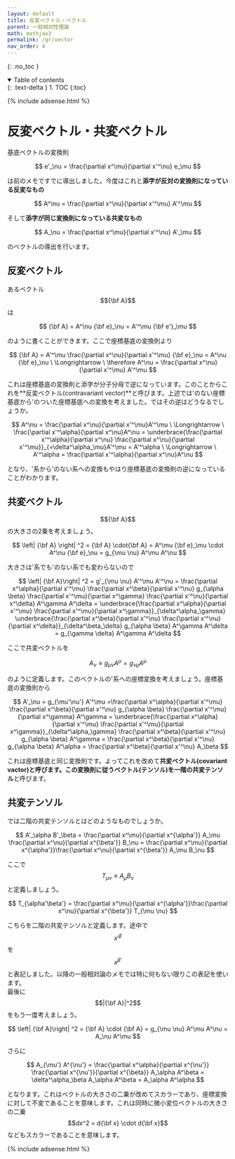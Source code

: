 ```yaml
---
layout: default
title: 反変ベクトル・ベクトル
parent: 一般相対性理論
math: mathjax3
permalink: /gr/vector
nav_order: 4
---
```


{: .no_toc }

<details open markdown="block">
  <summary>
    Table of contents
  </summary>
  {: .text-delta }
1. TOC
{:toc}
</details>

{% include adsense.html %}

# 反変ベクトル・共変ベクトル

基底ベクトルの変換則

$$
e'_\nu 
= \frac{\partial x^\mu}{\partial x'^\nu} e_\mu
$$

は前のメモですでに導出しました。今度はこれと**添字が反対の変換則になっている反変なもの**

$$
A^\nu 
= \frac{\partial x^\nu}{\partial x'^\mu} A'^\mu
$$

そして**添字が同じ変換則になっている共変なもの**

$$
A_\nu 
= \frac{\partial x^\mu}{\partial x'^\nu} A'_\mu
$$

のベクトルの導出を行います。

## 反変ベクトル

あるベクトル$${\bf A}$$は

$$
{\bf A} 
= A^\nu {\bf e}_\nu
= A'^\mu {\bf e'}_\mu
$$

のように書くことができます。ここで座標基底の変換則より

$$
{\bf A} 
= A'^\mu \frac{\partial x^\nu}{\partial x'^\mu} {\bf e}_\nu
= A^\nu {\bf e}_\nu \ \Longrightarrow \ 
\therefore A^\nu 
= \frac{\partial x^\nu}{\partial x'^\mu} A'^\mu
$$

これは座標基底の変換則と添字が分子分母で逆になっています。このことからこれを**反変ベクトル(contravariant vector)**と呼びます。上述では'のない座標基底から'のついた座標基底への変換を考えました。ではその逆はどうなるでしょうか。

$$
A^\nu 
= \frac{\partial x^\nu}{\partial x'^\mu}A'^\mu \ \Longrightarrow \
\frac{\partial x'^\alpha}{\partial x^\nu}A^\nu 
= \underbrace{\frac{\partial x'^\alpha}{\partial x^\nu} \frac{\partial x^\nu}{\partial x'^\mu}}_{=\delta^\alpha_\mu}A'^\mu
= A'^\alpha \ \Longrightarrow \
A'^\alpha 
= \frac{\partial x'^\alpha}{\partial x^\nu}A^\nu 
$$

となり、'系から'のない系への変換もやはり座標基底の変換則の逆になっていることがわかります。

## 共変ベクトル

$${\bf A}$$の大きさの2乗を考えましょう。

$$
\left| {\bf A} \right| ^2 
= {\bf A} \cdot{\bf A} 
= A^\mu {\bf e}_\mu \cdot A^\nu {\bf e}_\nu
= g_{\mu \nu} A^\mu A^\nu
$$

大きさは'系でも'のない系でも変わらないので

$$
\left| {\bf A}\right| ^2 
= g'_{\mu \nu} A'^\mu A'^\nu 
= \frac{\partial x^\alpha}{\partial x'^\mu} \frac{\partial x^\beta}{\partial x'^\nu} g_{\alpha \beta} \frac{\partial x'^\mu}{\partial x^\gamma} \frac{\partial x'^\nu}{\partial x^\delta} A^\gamma A^\delta
= \underbrace{\frac{\partial x^\alpha}{\partial x'^\mu} \frac{\partial x'^\mu}{\partial x^\gamma}}_{\delta^\alpha_\gamma} \underbrace{\frac{\partial x^\beta}{\partial x'^\nu} \frac{\partial x'^\nu}{\partial x^\delta}}_{\delta^\beta_\delta} g_{\alpha \beta} A^\gamma A^\delta
= g_{\gamma \delta} A^\gamma A^\delta
$$

ここで共変ベクトルを

$$
A_\nu 
\equiv g_{\mu \nu} A^\mu
= g_{\nu \mu} A^\mu
$$

のように定義します。このベクトルの'系への座標変換を考えましょう。座標基底の変換則から

$$
A'_\nu 
= g_{\mu'\nu'} A'^\mu 
=\frac{\partial x^\alpha}{\partial x'^\mu} \frac{\partial x^\beta}{\partial x'^\nu} g_{\alpha \beta} \frac{\partial x'^\mu}{\partial x^\gamma} A^\gamma
= \underbrace{\frac{\partial x^\alpha}{\partial x'^\mu} \frac{\partial x'^\mu}{\partial x^\gamma}}_{\delta^\alpha_\gamma} \frac{\partial x^\beta}{\partial x'^\nu} g_{\alpha \beta} A^\gamma 
= \frac{\partial x^\beta}{\partial x'^\nu} g_{\alpha \beta} A^\alpha
= \frac{\partial x^\beta}{\partial x'^\nu} A_\beta 
$$

これは座標基底と同じ変換則です。よってこれを改めて**共変ベクトル(covariant vactor)**と呼びます。この**変換則に従うベクトル(テンソル)を一階の共変テンソル**と呼びます。

## 共変テンソル

では二階の共変テンソルとはどのようなものでしょうか。

$$
A'_\alpha B'_\beta
= \frac{\partial x^\mu}{\partial x^{\alpha'}} A_\mu \frac{\partial x^\nu}{\partial x^{\beta'}} B_\nu 
= \frac{\partial x^\mu}{\partial x^{\alpha'}}\frac{\partial x^\nu}{\partial x^{\beta'}} A_\mu B_\nu 
$$

ここで$$T_{\mu \nu} \equiv A_\mu B_\nu$$と定義しましょう。

$$
T_{\alpha'\beta'} 
= \frac{\partial x^\mu}{\partial x^{\alpha'}}\frac{\partial x^\nu}{\partial x^{\beta'}} T_{\mu \nu}
$$

こちらを二階の共変テンソルと定義します。途中で$$x'^\beta$$を$$x^{\beta'}$$と表記しました。以降の一般相対論のメモでは特に何もない限りこの表記を使います。  
最後に$$|{\bf A}|^2$$をもう一度考えましょう。

$$
\left| {\bf A}\right| ^2 
= {\bf A} \cdot {\bf A} 
= g_{\mu \nu} A^\mu A^\nu 
= A_\nu A^\mu
$$

さらに

$$
A_{\mu'} A^{\nu'} 
= \frac{\partial x^\alpha}{\partial x^{\nu'}} \frac{\partial x^{\nu'}}{\partial x^{\beta}} A_\alpha A^\beta
= \delta^\alpha_\beta A_\alpha A^\beta 
= A_\alpha A^\alpha
$$

となります。これはベクトルの大きさの二乗が改めてスカラーであり、座標変換に対して不変であることを意味します。これは同時に微小変位ベクトルの大きさの二乗$$dx^2 = d{\bf x} \cdot d{\bf x}$$などもスカラーであることを意味します。

{% include adsense.html %}